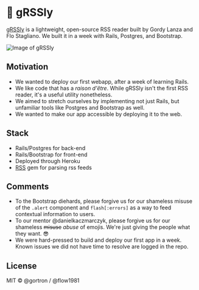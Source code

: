 # 🐻 gRSSly

[gRSSly](http://www.grssly.com) is a lightweight, open-source RSS reader built by Gordy Lanza and Flo Stagliano. We built it in a week with Rails, Postgres, and Bootstrap.

![Image of gRSSly](https://i.imgur.com/DRZ0dyk.png)

## Motivation

- We wanted to deploy our first webapp, after a week of learning Rails.
- We like code that has a _raison d'être_. While gRSSly isn't the first RSS reader, it's a useful utility nonetheless.
- We aimed to stretch ourselves by implementing not just Rails, but unfamiliar tools like Postgres and Bootstrap as well.
- We wanted to make our app accessible by deploying it to the web.

## Stack

- Rails/Postgres for back-end
- Rails/Bootstrap for front-end
- Deployed through Heroku
- [RSS](https://github.com/ruby/rss) gem for parsing rss feeds

## Comments

- To the Bootstrap diehards, please forgive us for our shameless misuse of the `.alert` component and `flash[:errors]` as a way to feed contextual information to users.
- To our mentor @danielkaczmarczyk, please forgive us for our shameless ~~misuse~~ _abuse_ of emojis. We're just giving the people what they want. 😎
- We were hard-pressed to build and deploy our first app in a week. Known issues we did not have time to resolve are logged in the repo.

## License

MIT © @gortron / @flow1981
